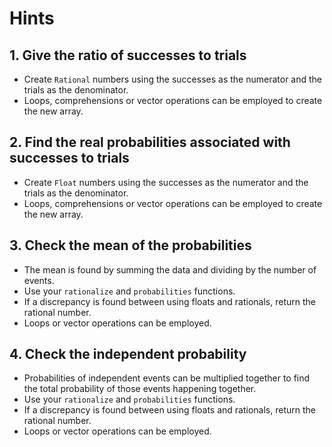 # Hints

## 1. Give the ratio of successes to trials

- Create `Rational` numbers using the successes as the numerator and the trials as the denominator.
- Loops, comprehensions or vector operations can be employed to create the new array.

## 2. Find the real probabilities associated with successes to trials

- Create `Float` numbers using the successes as the numerator and the trials as the denominator.
- Loops, comprehensions or vector operations can be employed to create the new array.

## 3. Check the mean of the probabilities

- The mean is found by summing the data and dividing by the number of events.
- Use your `rationalize` and `probabilities` functions.
- If a discrepancy is found between using floats and rationals, return the rational number.
- Loops or vector operations can be employed.

## 4. Check the independent probability

- Probabilities of independent events can be multiplied together to find the total probability of those events happening together.
- Use your `rationalize` and `probabilities` functions.
- If a discrepancy is found between using floats and rationals, return the rational number.
- Loops or vector operations can be employed.
